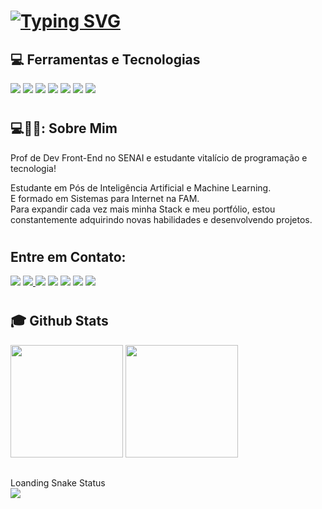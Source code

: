 <h1> <a href="https://git.io/typing-svg"><img src="https://readme-typing-svg.herokuapp.com?font=Fira+Code&pause=1000&random=false&width=435&lines=Ea%C3%AD+blz%3F+Sou+o+Gustavo+Feriani.+.+." alt="Typing SVG" /></a> </h1>

<h2> 💻 Ferramentas e Tecnologias </h2>
<div>
  <img src="https://img.shields.io/badge/HTML5-f56320?style=for-the-badge&logo=html5&logoColor=white"></a>
  <img src="https://img.shields.io/badge/CSS3-2079f5?style=for-the-badge&logo=css3&logoColor=white"></a>
  <img src="https://img.shields.io/badge/JavaScript-d0d02f?style=for-the-badge&logo=javascript&logoColor=black"></a>
  <img src="https://img.shields.io/badge/Github-1a1e21?style=for-the-badge&logo=github&logoColor=white"></a>
  <img src="https://img.shields.io/badge/Ilustrator-f8a829?style=for-the-badge&logo=adobeillustrator&logoColor=white"></a>
  <img src="https://img.shields.io/badge/Photoshop-35b4e8?style=for-the-badge&logo=adobephotoshop&logoColor=white"></a>
  <img src="https://img.shields.io/badge/Canva-5cceff?style=for-the-badge&logo=canva&logoColor=black"></a>
</div>
  
 #
<h2> 💻🍺🧙: Sobre Mim </h2>

<div>
  <p>Prof de Dev Front-End no SENAI e estudante vitalício de programação e tecnologia!</p>
</div>

Estudante em Pós de Inteligência Artificial e Machine Learning. <br>
E formado em Sistemas para Internet na FAM.<br> 
Para expandir cada vez mais minha Stack e meu portfólio, estou constantemente adquirindo novas habilidades e desenvolvendo projetos.<br>

#
<h2> Entre em Contato: </h2>
<div>
  <a href="https://www.instagram.com/gustavo.feriani/" target="_blank">
    <img src="https://img.shields.io/badge/-Instagram-%23E4405F?style=for-the-badge&logo=instagram&logoColor=white"></a>
 	<a href="https://www.facebook.com/guhferiani" target="_blank">
    <img src="https://img.shields.io/badge/-Facebook-3b5998?style=for-the-badge&logo=instagram&logoColor=white"> </a>
 	<a href="#" target="_blank"><img src="https://img.shields.io/badge/YouTube-FF0000?style=for-the-badge&logo=youtube&logoColor=white"></a>
  <a href="#" target="_blank"><img src="https://img.shields.io/badge/Twitch-9146FF?style=for-the-badge&logo=twitch&logoColor=white"></a>
  <a href="#" target="_blank"><img src="https://img.shields.io/badge/Discord-7289DA?style=for-the-badge&logo=discord&logoColor=white"></a> 
  <a href="#"> <img src="https://img.shields.io/badge/-Gmail-00a368?style=for-the-badge&logo=gmail&logoColor=white"></a>
  <a href="https://www.linkedin.com/in/gustavo-feriani/" target="_blank"><img src="https://img.shields.io/badge/-LinkedIn-%230077B5?style=for-the-badge&logo=linkedin&logoColor=white"></a> 
</div>

 #
 ## :mortar_board: Github Stats
<div>
  <a href="https://github.com/guuhferiani"></a>
  <img height="180em" src="https://github-readme-stats.vercel.app/api?username=guuhferiani&show_icons=true&theme=dracula&include_all_commits=true&count_private=true"/>
  <img height="180em" src="https://github-readme-stats.vercel.app/api/top-langs/?username=guuhferiani&layout=compact&langs_count=7&theme=dracula"/>
</div>


##
<div>
Loanding Snake Status
</div>
<div>
  <picture align="center">    
    <img src="https://github.com/guuhferiani/guuhferiani/blob/main/snake-svg.svg">
  </picture>
</div>
